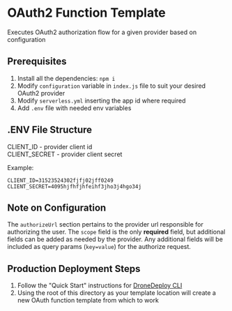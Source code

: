 # OAuth2 Function Template
Executes OAuth2 authorization flow for a given provider based on configuration

## Prerequisites
1. Install all the dependencies: `npm i`
2. Modify `configuration` variable in `index.js` file to suit your desired OAuth2 provider
3. Modify `serverless.yml` inserting the app id where required
4. Add `.env` file with needed env variables

## .ENV File Structure
CLIENT_ID - provider client id  
CLIENT_SECRET - provider client secret  

Example:
~~~~
CLIENT_ID=31523524302fjfj02jff0249
CLIENT_SECRET=4095hjfhfjhfeihf3jho3j4hgo34j
~~~~

## Note on Configuration
The `authorizeUrl` section pertains to the provider url responsible for authorizing the user. The `scope`
field is the only **required** field, but additional fields can be added as needed by the provider. Any
additional fields will be included as query params (`key=value`) for the authorize request.

## Production Deployment Steps
1. Follow the "Quick Start" instructions for [DroneDeploy CLI](https://github.com/dronedeploy/dronedeploy-cli)
2. Using the root of this directory as your template location will create a new OAuth function template from which to work
